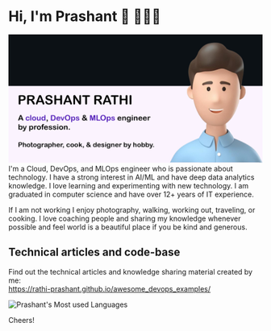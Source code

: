 # Hi, I'm Prashant 👋 👩🏾‍💻 


<img src="https://github.com/rathi-prashant/rathi-prashant/blob/main/gh-header-prashant-2.jpg" alt="banneer that says Prashant Rathi and illustration">
I'm a Cloud, DevOps, and MLOps engineer who is passionate about technology. I have a strong interest in AI/ML and have deep data analytics knowledge. I love learning and experimenting with new technology. I am graduated in computer science and have over 12+ years of IT experience. 

If I am not working I enjoy photography, walking, working out, traveling, or cooking. I love coaching people and sharing my knowledge whenever possible and feel world is a beautiful place if you be kind and generous. 

## Technical articles and code-base 
Find out the technical articles and knowledge sharing material created by me:  
https://rathi-prashant.github.io/awesome_devops_examples/

![Prashant's Most used Languages](https://github-readme-stats.vercel.app/api/top-langs/?username=rathi-prashant&hide=java,html,css,tex&langs_count=3&title_color=ffffff&text_color=c9cacc&icon_color=2bbc8a&bg_color=1d1f21)

Cheers!
